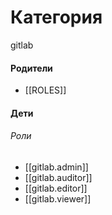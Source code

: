# Категория

gitlab


#### Родители

- [[ROLES]]


#### Дети

###### Роли
- [[gitlab.admin]]
- [[gitlab.auditor]]
- [[gitlab.editor]]
- [[gitlab.viewer]]
